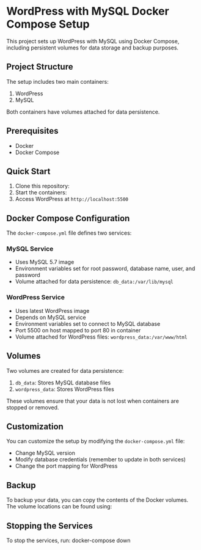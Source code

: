 # WordPress with MySQL Docker Compose Setup
This project sets up WordPress with MySQL using Docker Compose, including persistent volumes for data storage and backup purposes.

## Project Structure
The setup includes two main containers:
1. WordPress
2. MySQL

Both containers have volumes attached for data persistence.

## Prerequisites
- Docker
- Docker Compose

## Quick Start
1. Clone this repository:
2. Start the containers:
3. Access WordPress at `http://localhost:5500`

## Docker Compose Configuration
The `docker-compose.yml` file defines two services:

### MySQL Service
- Uses MySQL 5.7 image
- Environment variables set for root password, database name, user, and password
- Volume attached for data persistence: `db_data:/var/lib/mysql`

### WordPress Service
- Uses latest WordPress image
- Depends on MySQL service
- Environment variables set to connect to MySQL database
- Port 5500 on host mapped to port 80 in container
- Volume attached for WordPress files: `wordpress_data:/var/www/html`

## Volumes

Two volumes are created for data persistence:
1. `db_data`: Stores MySQL database files
2. `wordpress_data`: Stores WordPress files

These volumes ensure that your data is not lost when containers are stopped or removed.

## Customization
You can customize the setup by modifying the `docker-compose.yml` file:
- Change MySQL version
- Modify database credentials (remember to update in both services)
- Change the port mapping for WordPress

## Backup
To backup your data, you can copy the contents of the Docker volumes. The volume locations can be found using:
## Stopping the Services

To stop the services, run:
docker-compose down
